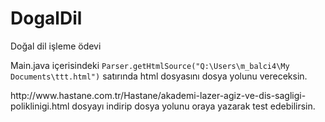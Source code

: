 # DogalDil
Doğal dil işleme ödevi

Main.java içerisindeki 
<code>Parser.getHtmlSource("Q:\\Users\\m_balci4\\My Documents\\ttt.html")</code>
satırında html dosyasını dosya yolunu vereceksin.

<link> http://www.hastane.com.tr/Hastane/akademi-lazer-agiz-ve-dis-sagligi-poliklinigi.html </link>
dosyayı indirip dosya yolunu oraya yazarak test edebilirsin.
